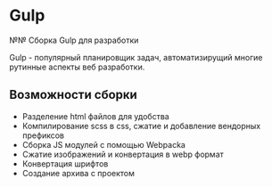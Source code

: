 # Gulp
№№ Сборка Gulp для разработки

Gulp - популярный планировщик задач, автоматизирущий многие рутинные аспекты веб разработки.

## Возможности сборки

- Разделение html файлов для удобства
- Компилирование scss в css, сжатие и добавление вендорных префиксов
- Сборка JS модулей с помощью Webpackа
- Сжатие изображений и конвертация в webp формат
- Конвертация шрифтов
- Создание архива с проектом
